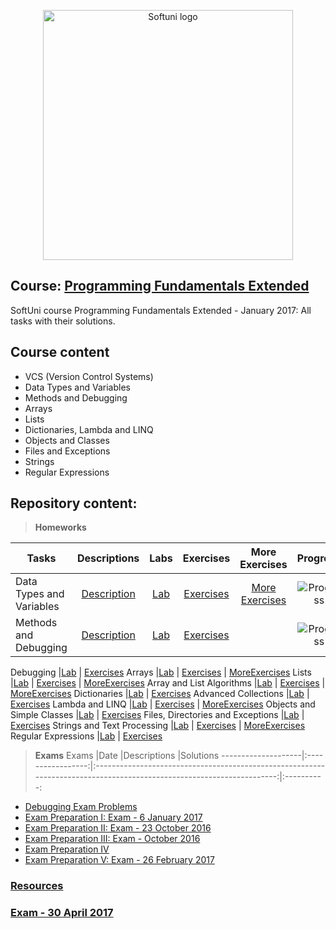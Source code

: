 <p align="center">
	<a href="https://softuni.bg/"><img src="https://www.jobs.bg/assets/logo/2017-09-01/b_6e048c01c340d967f2a6e540e9825d46.png" alt="Softuni logo" width="400" align="center">
	</a>
<p>

## Course: [Programming Fundamentals Extended](https://softuni.bg/trainings/1568/programming-fundamentals-exended-january-2017)
SoftUni course Programming Fundamentals Extended - January 2017: All tasks with their solutions.

## Course content
- VCS (Version Control Systems)
- Data Types and Variables
- Methods and Debugging
- Arrays
- Lists
- Dictionaries, Lambda and LINQ
- Objects and Classes
- Files and Exceptions
- Strings
- Regular Expressions

## Repository content:

> **Homeworks**

Tasks								|Descriptions																														| Labs																														| Exercises																															|More Exercises	 																														|Progress																													
------------------------------------|:---------------------------------------------------------------------------------------------------------------------------------:|:-------------------------------------------------------------------------------------------------------------------------:|:---------------------------------------------------------------------------------------------------------------------------------:|:-------------------------------------------------------------------------------------------------------------------------------------:|:-------------:
Data Types and Variables			|[Description](https://github.com/dobroslav-atanasov/Programming-Fundamentals-Extended/tree/master/Resources)						|[Lab](https://github.com/dobroslav-atanasov/Programming-Fundamentals-Extended/tree/master/01.%20DataTypes-Lab)  			|[Exercises](https://github.com/dobroslav-atanasov/Programming-Fundamentals-Extended/tree/master/02.%20DataTypes-Exercises)  		|[More Exercises](https://github.com/dobroslav-atanasov/Programming-Fundamentals-Extended/tree/master/03.%20DataTypes-MoreExercises)	|![Progress](http://progressed.io/bar/100?title=completed)
Methods and Debugging				|[Description](https://github.com/dobroslav-atanasov/Programming-Fundamentals-Extended/tree/master/Resources)						|[Lab](https://github.com/dobroslav-atanasov/Programming-Fundamentals-Extended/tree/master/04.%20Methods-Lab) 				|[Exercises](https://github.com/dobroslav-atanasov/Programming-Fundamentals-Extended/tree/master/05.%20Methods-Exercises)			|																																		|![Progress](http://progressed.io/bar/100?title=completed)


Debugging 							|[Lab](https://github.com/dobroslav-atanasov/Programming-Fundamentals-Extended/tree/master/06.%20Debugging-Lab) 					| [Exercises](https://github.com/dobroslav-atanasov/Programming-Fundamentals-Extended/tree/master/07.%20Debugging-Exercises)
Arrays 								|[Lab](https://github.com/dobroslav-atanasov/Programming-Fundamentals-Extended/tree/master/08.%20Arrays-Lab) 						| [Exercises](https://github.com/dobroslav-atanasov/Programming-Fundamentals-Extended/tree/master/09.%20Arrays-Exercises) 					| [MoreExercises](https://github.com/dobroslav-atanasov/Programming-Fundamentals-Extended/tree/master/10.%20Arrays-MoreExercises)
Lists 								|[Lab](https://github.com/dobroslav-atanasov/Programming-Fundamentals-Extended/tree/master/11.%20Lists-Lab) 						| [Exercises](https://github.com/dobroslav-atanasov/Programming-Fundamentals-Extended/tree/master/12.%20Lists-Exercises)					| [MoreExercises](https://github.com/dobroslav-atanasov/Programming-Fundamentals-Extended/tree/master/13.%20Lists-MoreExercises)
Array and List Algorithms 			|[Lab](https://github.com/dobroslav-atanasov/Programming-Fundamentals-Extended/tree/master/14.%20ArrayAndListAlgorithms-Lab) 		| [Exercises](https://github.com/dobroslav-atanasov/Programming-Fundamentals-Extended/tree/master/15.%20ArrayAndListAlgorithms-Exercises)	| [MoreExercises](https://github.com/dobroslav-atanasov/Programming-Fundamentals-Extended/tree/master/16.%20ArrayAndListAlgorithms-MoreExercises)
Dictionaries 						|[Lab](https://github.com/dobroslav-atanasov/Programming-Fundamentals-Extended/tree/master/17.%20Dictionaries-Lab) 					| [Exercises](https://github.com/dobroslav-atanasov/Programming-Fundamentals-Extended/tree/master/18.%20Dictionaries-Exercises)
Advanced Collections 				|[Lab](https://github.com/dobroslav-atanasov/Programming-Fundamentals-Extended/tree/master/19.%20AdvancedCollections-Lab) 			| [Exercises](https://github.com/dobroslav-atanasov/Programming-Fundamentals-Extended/tree/master/20.%20AdvancedCollections-Exercises)
Lambda and LINQ 					|[Lab](https://github.com/dobroslav-atanasov/Programming-Fundamentals-Extended/tree/master/21.%20LambdaAndLINQ-Lab) 				| [Exercises](https://github.com/dobroslav-atanasov/Programming-Fundamentals-Extended/tree/master/22.%20LambdaAndLINQ-Exercises) 			| [MoreExercises](https://github.com/dobroslav-atanasov/Programming-Fundamentals-Extended/tree/master/23.%20LambdaAndLINQ-MoreExercises)
Objects and Simple Classes 			|[Lab](https://github.com/dobroslav-atanasov/Programming-Fundamentals-Extended/tree/master/24.%20ObjectsAndSimpleClasses-Lab)	 	| [Exercises](https://github.com/dobroslav-atanasov/Programming-Fundamentals-Extended/tree/master/25.%20ObjectsAndSimpleClasses-Exercises)
Files, Directories and Exceptions 	|[Lab](https://github.com/dobroslav-atanasov/Programming-Fundamentals-Extended/tree/master/26.%20FilesDirectoriesAndExceptions-Lab) | [Exercises](https://github.com/dobroslav-atanasov/Programming-Fundamentals-Extended/tree/master/27.%20FilesDirectoriesAndExceptions-Exercises)
Strings and Text Processing 		|[Lab](https://github.com/dobroslav-atanasov/Programming-Fundamentals-Extended/tree/master/28.%20StringsAndTextProcessing-Lab) 		| [Exercises](https://github.com/dobroslav-atanasov/Programming-Fundamentals-Extended/tree/master/29.%20StringsAndTextProcessing-Exercises) | [MoreExercises](https://github.com/dobroslav-atanasov/Programming-Fundamentals-Extended/tree/master/30.%20StringsAndTextProcessing-MoreExercises)
Regular Expressions 				|[Lab](https://github.com/dobroslav-atanasov/Programming-Fundamentals-Extended/tree/master/31.%20RegularExpressions-Lab) 			| [Exercises](https://github.com/dobroslav-atanasov/Programming-Fundamentals-Extended/tree/master/32.%20RegularExpressions-Exercises)

> **Exams**
Exams				|Date				|Descriptions																											|Solutions
--------------------|:-----------------:|:---------------------------------------------------------------------------------------------------------------------:|:----------:

- [Debugging Exam Problems](https://github.com/dobroslav-atanasov/Programming-Fundamentals-Extended/tree/master/33.%20DebuggingExamProblems)
- [Exam Preparation I: Exam - 6 January 2017](https://github.com/dobroslav-atanasov/Programming-Fundamentals-Extended/tree/master/34.%20ExamPreparationI)
- [Exam Preparation II: Exam - 23 October 2016](https://github.com/dobroslav-atanasov/Programming-Fundamentals-Extended/tree/master/35.%20ExamPreparationII)
- [Exam Preparation III: Exam - October 2016](https://github.com/dobroslav-atanasov/Programming-Fundamentals-Extended/tree/master/36.%20ExamPreparationIII)
- [Exam Preparation IV](https://github.com/dobroslav-atanasov/Programming-Fundamentals-Extended/tree/master/37.%20ExamPreparationIV)
- [Exam Preparation V: Exam - 26 February 2017](https://github.com/dobroslav-atanasov/Programming-Fundamentals-Extended/tree/master/38.%20ExamPreparationV)

### [Resources](https://github.com/dobroslav-atanasov/Programming-Fundamentals-Extended/tree/master/Resources)

### [Exam - 30 April 2017](https://github.com/dobroslav-atanasov/Programming-Fundamentals-Extended/tree/master/Exam-30.04.2017)

